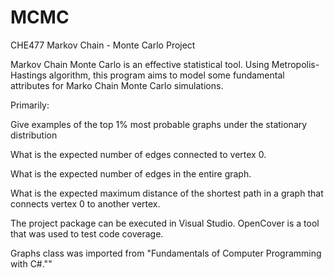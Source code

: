 # MCMC

CHE477 Markov Chain - Monte Carlo Project

Markov Chain Monte Carlo is an effective statistical tool. Using
 Metropolis-Hastings algorithm, this program aims to model some fundamental
 attributes for Marko Chain Monte Carlo simulations.

 Primarily:

 Give examples of the top 1% most probable graphs under the stationary
 distribution

 What is the expected number of edges connected to vertex 0.

 What is the expected number of edges in the entire graph.

 What is the expected maximum distance of the shortest path in a graph that
 connects vertex 0 to another vertex.

 The project package can be executed in Visual Studio. OpenCover is a tool
 that was used to test code coverage.

 Graphs class was imported from "Fundamentals of Computer Programming with
 C#.""
